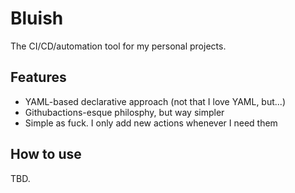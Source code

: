 # Bluish

The CI/CD/automation tool for my personal projects.

## Features

- YAML-based declarative approach (not that I love YAML, but...)
- Githubactions-esque philosphy, but way simpler
- Simple as fuck. I only add new actions whenever I need them

## How to use

TBD.

